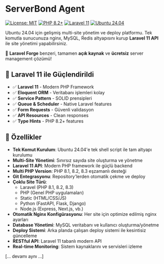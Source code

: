 # ServerBond Agent

[![License: MIT](https://img.shields.io/badge/License-MIT-yellow.svg)](https://opensource.org/licenses/MIT)
[![PHP 8.2+](https://img.shields.io/badge/php-8.2+-777BB4.svg)](https://www.php.net/)
[![Laravel 11](https://img.shields.io/badge/laravel-11-FF2D20.svg)](https://laravel.com)
[![Ubuntu 24.04](https://img.shields.io/badge/ubuntu-24.04-orange.svg)](https://ubuntu.com/)

Ubuntu 24.04 için gelişmiş multi-site yönetim ve deploy platformu. Tek komutla sunucunuza nginx, MySQL, Redis altyapısını kurup **Laravel 11 API** ile site yönetimi yapabilirsiniz.

🌟 **Laravel Forge** benzeri, tamamen **açık kaynak** ve **ücretsiz** server management çözümü!

## 🚀 Laravel 11 ile Güçlendirildi

- ✅ **Laravel 11** - Modern PHP Framework
- ✅ **Eloquent ORM** - Veritabanı işlemleri kolay
- ✅ **Service Pattern** - SOLID prensipleri
- ✅ **Queue & Scheduler** - Native Laravel features
- ✅ **Form Requests** - Güvenli validasyon
- ✅ **API Resources** - Clean responses
- ✅ **Type Hints** - PHP 8.2+ features

## 🚀 Özellikler

- **Tek Komut Kurulum**: Ubuntu 24.04'e tek shell script ile tam altyapı kurulumu
- **Multi-Site Yönetimi**: Sınırsız sayıda site oluşturma ve yönetme
- **Laravel 11 API**: Modern PHP framework ile güçlü backend
- **Multi PHP Version**: PHP 8.1, 8.2, 8.3 eşzamanlı desteği
- **Git Entegrasyonu**: Repository'lerden otomatik çekme ve deploy
- **Çoklu Site Türü**:
  - Laravel (PHP 8.1, 8.2, 8.3)
  - PHP (Genel PHP uygulamaları)
  - Static (HTML/CSS/JS)
  - Python (FastAPI, Flask, Django)
  - Node.js (Express, Next.js, vb.)
- **Otomatik Nginx Konfigürasyonu**: Her site için optimize edilmiş nginx ayarları
- **Database Yönetimi**: MySQL veritabanı ve kullanıcı oluşturma/yönetme
- **Deploy Sistemi**: Arka planda çalışan deploy sistemi ile kesintisiz güncelleme
- **RESTful API**: Laravel 11 tabanlı modern API
- **Real-time Monitoring**: Sistem kaynaklarını ve servisleri izleme

[... devamı aynı ...]
